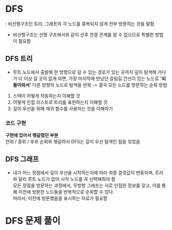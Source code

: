 # DFS
: 비선형구조인 트리, 그래프의 각 노드를 중복되지 않게 전부 방문하는 것을 말함  
* 비선형구조는 선형 구조에서와 같이 선후 연결 관계를 알 수 없으므로 특별한 방법이 필요함  

## DFS 트리

* 루트 노드에서 출발해 한 방향으로 갈 수 있는 경로가 있는 곳까지 깊이 탐색해 가다가 더 이상 갈 곳이 없게 되면, 가장 마지막에 만났던 갈림길 간선이 있는 노드로 **'되돌아와서'** 다른 방향의 노드로 탐색을 반복 -> 결국 모든 노드를 방문하는 순회 방법  

1. 스택이 어떻게 작동하는지 이해할 것
2. 어떻게 인접 리스트로 트리를 표현하는지 이해할 것
3. 깊이 우선을 위해 재귀 함수를 사용하는 것을 이해하기  

### 코드 구현  

**구현에 있어서 헷갈렸던 부분**  
전위 / 중위 / 후위 순회와 헷갈려서 DFS는 깊이 우선 탐색인 점을 잊었음  

## DFS 그래프  
* 내가 어느 정점에서 깊이 우선을 시작하는지에 따라 최종 결괏값이 변동되며, 트리와 달리 루트 노드가 없어 시작 노드를 꼭 선택해줘야 함  
모든 정점을 방문하는 과정에서, 무방향 그래프는 서로 인접한 정보를 갖고, 이를 통해 이전에 방문한 노드들을 반복적으로 순회할 수 있다.  
따라서, 이전에 방문했음을 표시하는 자료가 필요함  


# DFS 문제 풀이
